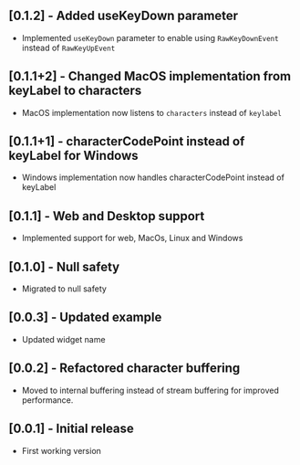 ## [0.1.2] - Added useKeyDown parameter 

* Implemented `useKeyDown` parameter to enable using `RawKeyDownEvent` instead of `RawKeyUpEvent`

## [0.1.1+2] - Changed MacOS implementation from keyLabel to characters

* MacOS implementation now listens to `characters` instead of `keylabel`

## [0.1.1+1] - characterCodePoint instead of keyLabel for Windows 

* Windows implementation now handles characterCodePoint instead of keyLabel

## [0.1.1] - Web and Desktop support

* Implemented support for web, MacOs, Linux and Windows

## [0.1.0] - Null safety

* Migrated to null safety

## [0.0.3] - Updated example

* Updated widget name

## [0.0.2] - Refactored character buffering

* Moved to internal buffering instead of stream buffering for improved performance.

## [0.0.1] - Initial release

* First working version
